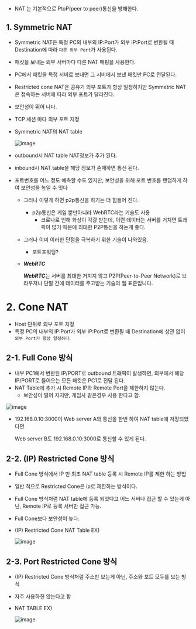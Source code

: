 - NAT 는 기본적으로 PtoP(peer to peer)통신을 방해한다.

## 1. Symmetric NAT

- Symmetric NAT은 특정 PC의 내부의 IP:Port가 외부 IP:Port로 변환될 때 Destination에 따라 `다른 외부 Port`가 사용된다.
- 패킷을 보내는 외부 서버마다 다른 NAT 매핑을 사용한다.
- PC에서 패킷을 특정 서버로 보내면 그 서버에서 보낸 패킷만 PC로 전달된다.
- Restricted cone NAT은 공유기 외부 포트가 항상 일정하지만 Symmetric NAT은 접속하는 서버에 따라 외부 포트가 달라진다.
- 보안성이 뛰어 나다.
- TCP 세션 마다 외부 포트 지정
- Symmetric NAT의 NAT table
    
   ![image](https://user-images.githubusercontent.com/70142711/234000830-b35674cc-84f9-489a-a276-26a85e8f967e.png)
    
- outbound시 NAT table NAT정보가 추가 된다.
- inbound시 NAT table을 해당 정보가 존재하면 통신 된다.
- 포트번호를 어느 정도 예측할 수도 있지만, 보안성을 위해 포트 번호를 랜덤하게 하여 보안성을 높일 수 잇다
    - 그러나 이렇게 하면 p2p통신을 하기는 더 힘들어 진다.
        - p2p통신은 게임 뿐만아니라 WebRTC라는 기술도 사용
            - 코로나로 인해 화상이 각광 받는데, 이런 데이터는 서버를 거치면 트래픽이 많기 때문에 최대한 P2P통신을 하는게 좋다.
    - 그러나 이미 이러한 단점을 극복하기 위한 기술이 나와있음.
        - 포트포워딩?
    - ***WebRTC***
        
        ***WebRTC***는 서버를 최대한 거치지 않고 P2P(Peer-to-Peer Network)로 브라우저나 단말 간에 데이터를 주고받는 기술의 웹 표준입니다.
        
    

# 2. Cone NAT

- Host 단위로 외부 포트 지정
- 특정 PC의 내부의 IP:Port가 외부 IP:Port로 변환될 때 Destination에 상관 없이 `외부 Port가 항상 일정하다`.

## 2-1. Full Cone 방식

- 내부 PC1에서 변환된 IP/PORT로 outbound 트래픽이 발생하면, 외부에서 해당 IP/PORT로 들어오는 모든 패킷은 PC1로 전달 된다.
- NAT Table에 추가 시 Remote IP와 Remote Port을 제한하지 않는다.
    - 보안성이 떨어 지지만, 게임사 같은경우 사용 한다고 함.

![image](https://user-images.githubusercontent.com/70142711/234000958-8c998fbf-a0e0-442e-981f-09a6b3f296e1.png)

- 192.168.0.10:3000이 Web server A와 통신을 한번 하여 NAT table에 저장되었다면
    
    Web server B도 192.168.0.10:3000로 통신할 수 있게 된다. 
    

## 2-2. (IP) Restricted Cone 방식

- Full Cone 방식에서 IP 만 최초 NAT table 등록 시 Remote IP를 제한 하는 방법
- 일반 적으로 Restricted Cone은 ip로 제한하는 방식이다.
- Full Cone 방식처럼 NAT table에 등록 되었다고 어느 서버나 접근 할 수 있는게 아닌, Remote IP로 등록 서버만 접근 가능.
- Full Cone보다 보안성이 높다.
- (IP) Restricted Cone NAT Table EX)
    
    ![image](https://user-images.githubusercontent.com/70142711/234001019-a7f679a1-0a84-432a-a8fc-105fea9af466.png)
    

## 2-3. Port Restricted Cone 방식

- (IP) Restricted Cone 방식처럼 주소만 보는게 아닌, 주소와 포트 모두를 보는 방식
- 자주 사용하진 않는다고 함
- NAT TABLE EX)
    
    ![image](https://user-images.githubusercontent.com/70142711/234001065-49aad4d7-024c-45ef-a0a1-443117bdd633.png)

